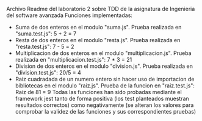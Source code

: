 Archivo Readme del laboratorio 2 sobre TDD de la asignatura de Ingenieria del software avanzada
Funciones implementadas: 
- Suma de dos enteros en el modulo "suma.js". Prueba realizada en "suma.test.js": 5 + 2 = 7
- Resta de dos enteros en el modulo "resta.js". Prueba realizada en "resta.test.js": 7 - 5 = 2
- Multiplicacion de dos enteros en el modulo "multiplicacion.js". Prueba realizada en "multiplicacion.test.js": 7 * 3 = 21
- Division de dos enteros en el modulo "division.js". Prueba realizada en "division.test.js": 20/5 = 4
- Raiz cuadradada de un numero entero sin hacer uso de importacion de bibliotecas en el modulo "raiz.js". Prueba de la funcion en "raiz.test.js": Raiz de 81 = 9
Todas las funciones han sido probadas mediante el framework jest tanto de forma positiva (los test planteados muestran resultados correctos) como negativamente (se alteran los valores para comprobar la validez de las funciones y sus correspondientes pruebas)